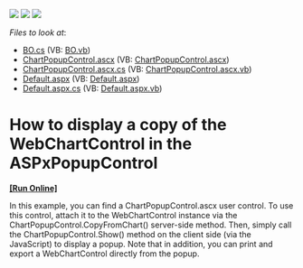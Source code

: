 <!-- default badges list -->
![](https://img.shields.io/endpoint?url=https://codecentral.devexpress.com/api/v1/VersionRange/128574373/10.1.5%2B)
[![](https://img.shields.io/badge/Open_in_DevExpress_Support_Center-FF7200?style=flat-square&logo=DevExpress&logoColor=white)](https://supportcenter.devexpress.com/ticket/details/E2390)
[![](https://img.shields.io/badge/📖_How_to_use_DevExpress_Examples-e9f6fc?style=flat-square)](https://docs.devexpress.com/GeneralInformation/403183)
<!-- default badges end -->
<!-- default file list -->
*Files to look at*:

* [BO.cs](./CS/WebSite/App_Code/BO.cs) (VB: [BO.vb](./VB/WebSite/App_Code/BO.vb))
* [ChartPopupControl.ascx](./CS/WebSite/ChartPopupControl.ascx) (VB: [ChartPopupControl.ascx](./VB/WebSite/ChartPopupControl.ascx))
* [ChartPopupControl.ascx.cs](./CS/WebSite/ChartPopupControl.ascx.cs) (VB: [ChartPopupControl.ascx.vb](./VB/WebSite/ChartPopupControl.ascx.vb))
* [Default.aspx](./CS/WebSite/Default.aspx) (VB: [Default.aspx](./VB/WebSite/Default.aspx))
* [Default.aspx.cs](./CS/WebSite/Default.aspx.cs) (VB: [Default.aspx.vb](./VB/WebSite/Default.aspx.vb))
<!-- default file list end -->
# How to display a copy of the WebChartControl in the ASPxPopupControl
<!-- run online -->
**[[Run Online]](https://codecentral.devexpress.com/e2390/)**
<!-- run online end -->


<p>In this example, you can find a ChartPopupControl.ascx user control. To use this control, attach it to the WebChartControl instance via the ChartPopupControl.CopyFromChart() server-side method. Then, simply call the ChartPopupControl.Show() method on the client side (via the JavaScript) to display a popup. Note that in addition, you can print and export a WebChartControl directly from the popup.</p>

<br/>


